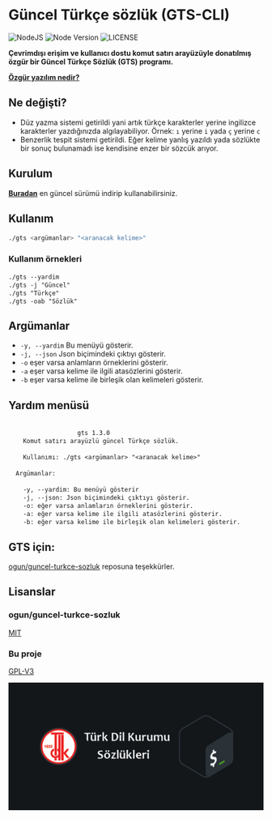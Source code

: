 # Güncel Türkçe sözlük (GTS-CLI)

![NodeJS](https://img.shields.io/badge/Node.JS-%23378D3B.svg?style=for-the-badge&logo=node.js&logoColor=white) ![Node Version](https://img.shields.io/static/v1?label=Version&message=18.18.0&style=for-the-badge&labelColor=4BAE4F&color=2E7D32&logo=node.js&logoColor=ffffff) ![LICENSE](https://img.shields.io/static/v1?label=LICENSE&message=GPL-V3&style=for-the-badge)

**Çevrimdışı erişim ve kullanıcı dostu komut satırı arayüzüyle donatılmış özgür bir Güncel Türkçe Sözlük (GTS) programı.**

[**Özgür yazılım nedir?**](https://tr.wikipedia.org/wiki/%C3%96zg%C3%BCr_yaz%C4%B1l%C4%B1m)

## Ne değişti?
- Düz yazma sistemi getirildi yani artık türkçe karakterler yerine ingilizce karakterler yazdığınızda algılayabiliyor.
  Örnek: `ı` yerine `i` yada `ç` yerine `c`
- Benzerlik tespit sistemi getirildi. Eğer kelime yanlış yazıldı yada sözlükte bir sonuç bulunamadı ise kendisine enzer bir sözcük arıyor.

## Kurulum
[**Buradan**](https://github.com/sanalzio/TDK-GTS-CLI/releases) en güncel sürümü indirip kullanabilirsiniz.

## Kullanım

```bash
./gts <argümanlar> "<aranacak kelime>"
```

### Kullanım örnekleri

```
./gts --yardim
./gts -j "Güncel"
./gts "Türkçe"
./gts -oab "Sözlük"
```

## Argümanlar

- `-y, --yardim` Bu menüyü gösterir.
- `-j, --json` Json biçimindeki çıktıyı gösterir.
- `-o` eşer varsa anlamların örneklerini gösterir.
- `-a` eşer varsa kelime ile ilgili atasözlerini gösterir.
- `-b` eşer varsa kelime ile birleşik olan kelimeleri gösterir.

## Yardım menüsü

```

                   gts 1.3.0
    Komut satırı arayüzlü güncel Türkçe sözlük.

    Kullanımı: ./gts <argümanlar> "<aranacak kelime>"

  Argümanlar:

    -y, --yardim: Bu menüyü gösterir
    -j, --json: Json biçimindeki çıktıyı gösterir.
    -o: eğer varsa anlamların örneklerini gösterir.
    -a: eğer varsa kelime ile ilgili atasözlerini gösterir.
    -b: eğer varsa kelime ile birleşik olan kelimeleri gösterir.

```

## GTS için:
[ogun/guncel-turkce-sozluk](https://github.com/ogun/guncel-turkce-sozluk) reposuna teşekkürler.

## Lisanslar

### ogun/guncel-turkce-sozluk
[MIT](https://raw.githubusercontent.com/ogun/guncel-turkce-sozluk/master/LICENSE)

### Bu proje
[GPL-V3](https://www.gnu.org/licenses/gpl-3.0.en.html#license-text)

![thumbnail](thumbnail.jpg)

